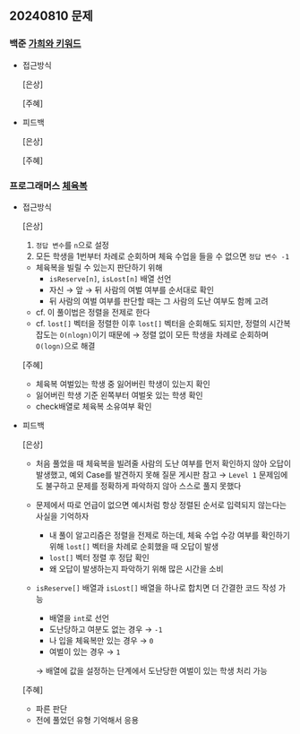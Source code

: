 ## 20240810 문제

### 백준 [가희와 키워드](https://www.acmicpc.net/problem/22233)

- 접근방식

  [은상]
  
  
  [주혜]
  
- 피드백

  [은상]
  
  
  [주혜]


### 프로그래머스 [체육복](https://school.programmers.co.kr/learn/courses/30/lessons/42862)

- 접근방식

  [은상]
  1. `정답 변수`를 `n`으로 설정
  2. 모든 학생을 1번부터 차례로 순회하며 체육 수업을 들을 수 없으면 `정답 변수 -1`
  - 체육복을 빌릴 수 있는지 판단하기 위해
    - `isReserve[n]`, `isLost[n]` 배열 선언
    - 자신 → 앞 → 뒤 사람의 여벌 여부를 순서대로 확인
    - 뒤 사람의 여벌 여부를 판단할 때는 그 사람의 도난 여부도 함께 고려
  - cf. 이 풀이법은 정렬을 전제로 한다
  - cf. `lost[]` 벡터을 정렬한 이후 `lost[]` 벡터을 순회해도 되지만, 정렬의 시간복잡도는 `O(nlogn)`이기 때문에 → 정렬 없이 모든 학생을 차례로 순회하며 `O(logn)`으로 해결

  [주혜]
  - 체육복 여벌있는 학생 중 잃어버린 학생이 있는지 확인
  - 잃어버린 학생 기준 왼쪽부터 여벌옷 있는 학생 확인
  - check배열로 체육복 소유여부 확인

  
- 피드백

  [은상]
  - 처음 풀었을 때 체육복을 빌려줄 사람의 도난 여부를 먼저 확인하지 않아 오답이 발생했고, 예외 Case를 발견하지 못해 질문 게시판 참고 → `Level 1` 문제임에도 불구하고 문제를 정확하게 파악하지 않아 스스로 풀지 못했다
  - 문제에서 따로 언급이 없으면 예시처럼 항상 정렬된 순서로 입력되지 않는다는 사실을 기억하자
    - 내 풀이 알고리즘은 정렬을 전제로 하는데, 체육 수업 수강 여부를 확인하기 위해 `lost[]` 벡터을 차례로 순회했을 때 오답이 발생
    - `lost[]` 벡터 정렬 후 정답 확인
    - 왜 오답이 발생하는지 파악하기 위해 많은 시간을 소비
  - `isReserve[]` 배열과 `isLost[]` 배열을 하나로 합치면 더 간결한 코드 작성 가능
    - 배열을 `int`로 선언
    - 도난당하고 여분도 없는 경우 → `-1`
    - 나 입을 체육복만 있는 경우 → `0`
    - 여벌이 있는 경우 → `1`
    
    → 배열에 값을 설정하는 단계에서 도난당한 여벌이 있는 학생 처리 가능
  
  [주혜]
  - 파른 판단
  - 전에 풀었던 유형 기억해서 응용

  
  

